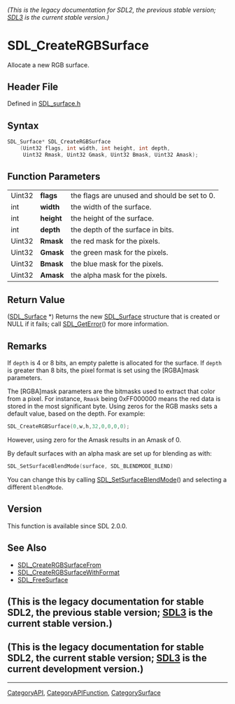 ###### (This is the legacy documentation for SDL2, the previous stable version; [SDL3](https://wiki.libsdl.org/SDL3/) is the current stable version.)
# SDL_CreateRGBSurface

Allocate a new RGB surface.

## Header File

Defined in [SDL_surface.h](https://github.com/libsdl-org/SDL/blob/SDL2/include/SDL_surface.h)

## Syntax

```c
SDL_Surface* SDL_CreateRGBSurface
    (Uint32 flags, int width, int height, int depth,
     Uint32 Rmask, Uint32 Gmask, Uint32 Bmask, Uint32 Amask);
```

## Function Parameters

|        |            |                                              |
| ------ | ---------- | -------------------------------------------- |
| Uint32 | **flags**  | the flags are unused and should be set to 0. |
| int    | **width**  | the width of the surface.                    |
| int    | **height** | the height of the surface.                   |
| int    | **depth**  | the depth of the surface in bits.            |
| Uint32 | **Rmask**  | the red mask for the pixels.                 |
| Uint32 | **Gmask**  | the green mask for the pixels.               |
| Uint32 | **Bmask**  | the blue mask for the pixels.                |
| Uint32 | **Amask**  | the alpha mask for the pixels.               |

## Return Value

([SDL_Surface](SDL_Surface) *) Returns the new [SDL_Surface](SDL_Surface)
structure that is created or NULL if it fails; call
[SDL_GetError](SDL_GetError)() for more information.

## Remarks

If `depth` is 4 or 8 bits, an empty palette is allocated for the surface.
If `depth` is greater than 8 bits, the pixel format is set using the
[RGBA]mask parameters.

The [RGBA]mask parameters are the bitmasks used to extract that color from
a pixel. For instance, `Rmask` being 0xFF000000 means the red data is
stored in the most significant byte. Using zeros for the RGB masks sets a
default value, based on the depth. For example:

```c++
SDL_CreateRGBSurface(0,w,h,32,0,0,0,0);
```

However, using zero for the Amask results in an Amask of 0.

By default surfaces with an alpha mask are set up for blending as with:

```c++
SDL_SetSurfaceBlendMode(surface, SDL_BLENDMODE_BLEND)
```

You can change this by calling
[SDL_SetSurfaceBlendMode](SDL_SetSurfaceBlendMode)() and selecting a
different `blendMode`.

## Version

This function is available since SDL 2.0.0.

## See Also

- [SDL_CreateRGBSurfaceFrom](SDL_CreateRGBSurfaceFrom)
- [SDL_CreateRGBSurfaceWithFormat](SDL_CreateRGBSurfaceWithFormat)
- [SDL_FreeSurface](SDL_FreeSurface)


## (This is the legacy documentation for stable SDL2, the previous stable version; [SDL3](https://wiki.libsdl.org/SDL3/) is the current stable version.)



## (This is the legacy documentation for stable SDL2, the current stable version; [SDL3](https://wiki.libsdl.org/SDL3/) is the current development version.)



----
[CategoryAPI](CategoryAPI), [CategoryAPIFunction](CategoryAPIFunction), [CategorySurface](CategorySurface)


